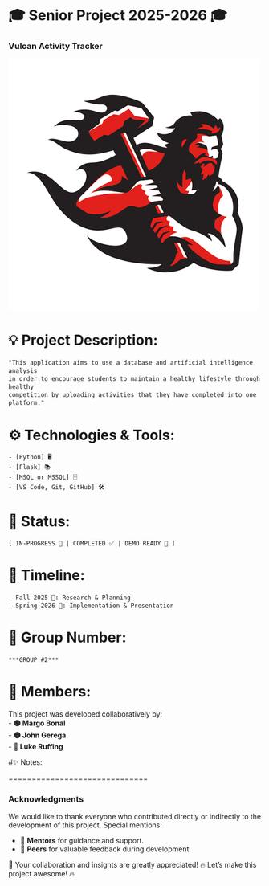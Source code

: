 # 🎓 Senior Project 2025-2026 🎓

### Vulcan Activity Tracker  

![Project Logo](./project_pic/vulcan.png)


# 💡 Project Description:
    "This application aims to use a database and artificial intelligence analysis 
    in order to encourage students to maintain a healthy lifestyle through healthy 
    competition by uploading activities that they have completed into one platform." 


# ⚙️ Technologies & Tools:
    - [Python] 🖥️
    - [Flask] 📚
    - [MSQL or MSSQL] 🗄️
    - [VS Code, Git, GitHub] 🛠️


# 🚦 Status:
    [ IN-PROGRESS 🔄 | COMPLETED ✅ | DEMO READY 🎉 ]


# 📅 Timeline:
    - Fall 2025 🍂: Research & Planning
    - Spring 2026 🌸: Implementation & Presentation

# 👥 Group Number:
    ***GROUP #2***

# 📝 Members:
   This project was developed collaboratively by:  
    - **🟢 Margo Bonal**  
    - **🟡 John Gerega**  
    - **🔵 Luke Ruffing**

#✨ Notes:


==============================
### Acknowledgments

We would like to thank everyone who contributed directly or indirectly to the development of this project. Special mentions:  
- 🙏 **Mentors** for guidance and support.  
- 💬 **Peers** for valuable feedback during development.  

💖 Your collaboration and insights are greatly appreciated!
🔥 Let’s make this project awesome! 🔥
